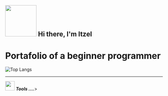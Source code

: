 ## <img src="https://media.giphy.com/media/lGhBlBMIN2XsEteTN3/giphy.gif" width="100"/> Hi there, I'm Itzel 

<h1>Portafolio of a beginner programmer</h1>

![Top Langs](https://github-readme-stats.vercel.app/api/top-langs/?username=itzel-mendoza&layout=compact)

<hr>



<img src="https://media.giphy.com/media/iY8CRBdQXODJSCERIr/giphy.gif" width="30px">&nbsp;***Tools ....***>
</hr>
